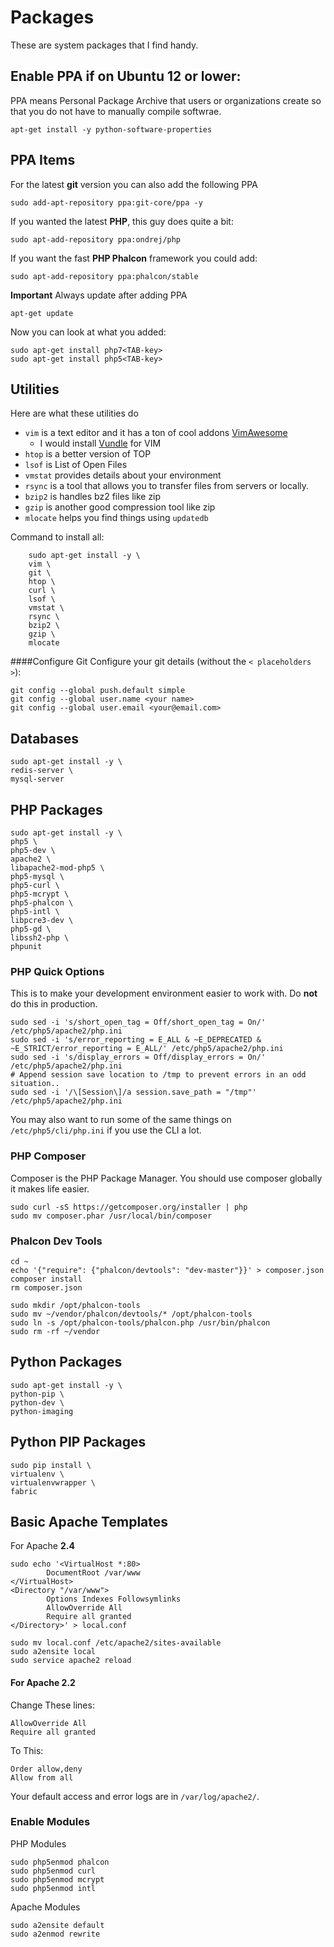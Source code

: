 # Packages
These are system packages that I find handy.

## Enable PPA if on Ubuntu 12 or lower:
PPA means Personal Package Archive that users or organizations create so that you do not have to manually compile softwrae.

    apt-get install -y python-software-properties

## PPA Items

For the latest **git** version you can also add the following PPA

    sudo add-apt-repository ppa:git-core/ppa -y

If you wanted the latest **PHP**, this guy does quite a bit:

    sudo apt-add-repository ppa:ondrej/php

If you want the fast **PHP Phalcon** framework you could add:

    sudo apt-add-repository ppa:phalcon/stable
    
**Important** Always update after adding PPA

    apt-get update

Now you can look at what you added:

    sudo apt-get install php7<TAB-key>
    sudo apt-get install php5<TAB-key>

## Utilities
Here are what these utilities do
- `vim` is a text editor and it has a ton of cool addons [VimAwesome](http://vimawesome.com)
    - I would install [Vundle](https://github.com/VundleVim/Vundle.vim) for VIM 
- `htop` is a better version of TOP
- `lsof` is List of Open Files
- `vmstat` provides details about your environment
- `rsync` is a tool that allows you to transfer files from servers or locally.
- `bzip2` is handles bz2 files like zip
- `gzip` is another good compression tool like zip
- `mlocate` helps you find things using `updatedb`

Command to install all:
```
    sudo apt-get install -y \
    vim \
    git \
    htop \
    curl \
    lsof \ 
    vmstat \
    rsync \
    bzip2 \
    gzip \
    mlocate
```

####Configure Git
Configure your git details (without the `< placeholders >`):

    git config --global push.default simple
    git config --global user.name <your name>
    git config --global user.email <your@email.com>


## Databases

    sudo apt-get install -y \
    redis-server \
    mysql-server

## PHP Packages
    
    sudo apt-get install -y \
    php5 \
    php5-dev \
    apache2 \
    libapache2-mod-php5 \
    php5-mysql \
    php5-curl \
    php5-mcrypt \
    php5-phalcon \
    php5-intl \
    libpcre3-dev \
    php5-gd \
    libssh2-php \
    phpunit
    
### PHP Quick Options
This is to make your development environment easier to work with. Do **not** do this in production.

    sudo sed -i 's/short_open_tag = Off/short_open_tag = On/' /etc/php5/apache2/php.ini
    sudo sed -i 's/error_reporting = E_ALL & ~E_DEPRECATED & ~E_STRICT/error_reporting = E_ALL/' /etc/php5/apache2/php.ini
    sudo sed -i 's/display_errors = Off/display_errors = On/' /etc/php5/apache2/php.ini 
    # Append session save location to /tmp to prevent errors in an odd situation..
    sudo sed -i '/\[Session\]/a session.save_path = "/tmp"' /etc/php5/apache2/php.ini

You may also want to run some of the same things on `/etc/php5/cli/php.ini` if you use the CLI a lot.
    
### PHP Composer
Composer is the PHP Package Manager. You should use composer globally it makes life easier.

    sudo curl -sS https://getcomposer.org/installer | php
    sudo mv composer.phar /usr/local/bin/composer
    
### Phalcon Dev Tools

    cd ~
    echo '{"require": {"phalcon/devtools": "dev-master"}}' > composer.json
    composer install
    rm composer.json
    
    sudo mkdir /opt/phalcon-tools
    sudo mv ~/vendor/phalcon/devtools/* /opt/phalcon-tools
    sudo ln -s /opt/phalcon-tools/phalcon.php /usr/bin/phalcon
    sudo rm -rf ~/vendor
    
## Python Packages

    sudo apt-get install -y \
    python-pip \
    python-dev \
    python-imaging
    
## Python PIP Packages

    sudo pip install \
    virtualenv \
    virtualenvwrapper \
    fabric

## Basic Apache Templates 
For Apache **2.4**

    sudo echo '<VirtualHost *:80>
            DocumentRoot /var/www
    </VirtualHost>
    <Directory "/var/www">
            Options Indexes Followsymlinks
            AllowOverride All
            Require all granted
    </Directory>' > local.conf
    
    sudo mv local.conf /etc/apache2/sites-available
    sudo a2ensite local
    sudo service apache2 reload
    
#### For Apache **2.2**

Change These lines:

    AllowOverride All
    Require all granted

To This:

    Order allow,deny
    Allow from all
    
Your default access and error logs are in `/var/log/apache2/`.
    
### Enable Modules

PHP Modules

    sudo php5enmod phalcon
    sudo php5enmod curl
    sudo php5enmod mcrypt
    sudo php5enmod intl

Apache Modules

    sudo a2ensite default
    sudo a2enmod rewrite
